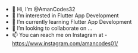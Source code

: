 - 👋 Hi, I’m @AmanCodes32
- 👀 I’m interested in Flutter App Development
- 🌱 I’m currently learning Flutter App Development
- 💞️ I’m looking to collaborate on ...
- 📫 You can reach me on Instagram at - https://www.instagram.com/amancodes01/

<!---
AmanCodes32/AmanCodes32 is a ✨ special ✨ repository because its `README.md` (this file) appears on your GitHub profile.
You can click the Preview link to take a look at your changes.
--->

